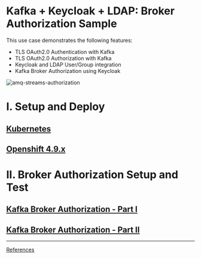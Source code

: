 # Kafka + Keycloak + LDAP: Broker Authorization Sample

This use case demonstrates the following features: 

- TLS OAuth2.0 Authentication with Kafka
- TLS OAuth2.0 Authorization with Kafka
- Keycloak and LDAP User/Group integration
- Kafka Broker Authorization using Keycloak 

![amq-streams-authorization](https://user-images.githubusercontent.com/61749/160759292-91740f05-821a-4b22-b966-8b52287fc92e.png)

# I. Setup and Deploy

## [Kubernetes](k8s/README.md)

## [Openshift 4.9.x](ocp/README.md)

# II. Broker Authorization Setup and Test

## [Kafka Broker Authorization - Part I](docs/KAFKA-OAUTH-TEST.md)

## [Kafka Broker Authorization - Part II](docs/LDAP-KEYCLOAK-KAFKA.md)

---

[References](docs/SOURCES.md)